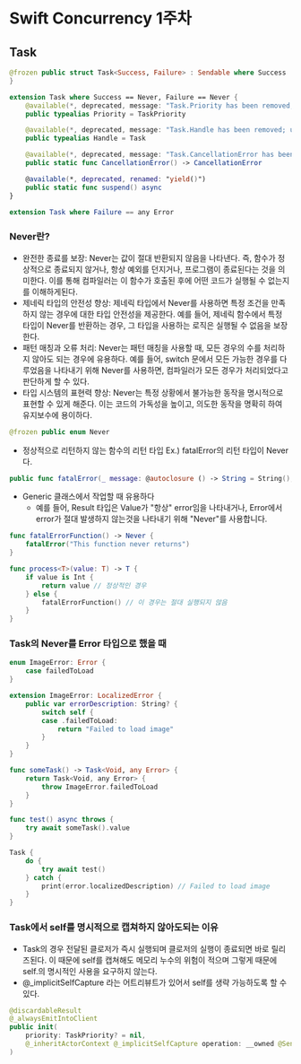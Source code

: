 # Swift Concurrency 1주차

## Task

```Swift
@frozen public struct Task<Success, Failure> : Sendable where Success : Sendable, Failure : Error {
}

extension Task where Success == Never, Failure == Never {
    @available(*, deprecated, message: "Task.Priority has been removed; use TaskPriority")
    public typealias Priority = TaskPriority

    @available(*, deprecated, message: "Task.Handle has been removed; use Task")
    public typealias Handle = Task

    @available(*, deprecated, message: "Task.CancellationError has been removed; use CancellationError")
    public static func CancellationError() -> CancellationError

    @available(*, deprecated, renamed: "yield()")
    public static func suspend() async
}

extension Task where Failure == any Error
``` 

### Never란?
- 완전한 종료를 보장: Never는 값이 절대 반환되지 않음을 나타낸다. 즉, 함수가 정상적으로 종료되지 않거나, 항상 예외를 던지거나, 프로그램이 종료된다는 것을 의미한다. 이를 통해 컴파일러는 이 함수가 호출된 후에 어떤 코드가 실행될 수 없는지를 이해하게된다.
- 제네릭 타입의 안전성 향상: 제네릭 타입에서 Never를 사용하면 특정 조건을 만족하지 않는 경우에 대한 타입 안전성을 제공한다. 예를 들어, 제네릭 함수에서 특정 타입이 Never를 반환하는 경우, 그 타입을 사용하는 로직은 실행될 수 없음을 보장한다.
- 패턴 매칭과 오류 처리: Never는 패턴 매칭을 사용할 때, 모든 경우의 수를 처리하지 않아도 되는 경우에 유용하다. 예를 들어, switch 문에서 모든 가능한 경우를 다루었음을 나타내기 위해 Never를 사용하면, 컴파일러가 모든 경우가 처리되었다고 판단하게 할 수 있다.
- 타입 시스템의 표현력 향상: Never는 특정 상황에서 불가능한 동작을 명시적으로 표현할 수 있게 해준다. 이는 코드의 가독성을 높이고, 의도한 동작을 명확히 하여 유지보수에 용이하다.

``` Swift
@frozen public enum Never
``` 

- 정상적으로 리턴하지 않는 함수의 리턴 타입 Ex.) fatalError의 리턴 타입이 Never다.

``` Swift
public func fatalError(_ message: @autoclosure () -> String = String(), file: StaticString = #file, line: UInt = #line) -> Never
``` 

- Generic 클래스에서 작업할 때 유용하다
    - 예를 들어, Result 타입은 Value가 "항상" error임을 나타내거나, Error에서 error가 절대 발생하지 않는것을 나타내기 위해 "Never"를 사용합니다.
    
``` Swift
func fatalErrorFunction() -> Never {
    fatalError("This function never returns")
}

func process<T>(value: T) -> T {
    if value is Int {
        return value // 정상적인 경우
    } else {
        fatalErrorFunction() // 이 경우는 절대 실행되지 않음
    }
}
``` 

### Task의 Never를 Error 타입으로 했을 때

```Swift
enum ImageError: Error {
    case failedToLoad
}

extension ImageError: LocalizedError {
    public var errorDescription: String? {
        switch self {
        case .failedToLoad:
            return "Failed to load image"
        }
    }
}

func someTask() -> Task<Void, any Error> {
    return Task<Void, any Error> {
        throw ImageError.failedToLoad
    }
}

func test() async throws {
    try await someTask().value
}

Task {
    do {
        try await test()
    } catch {
        print(error.localizedDescription) // Failed to load image
    }
}
```

### Task에서 self를 명시적으로 캡쳐하지 않아도되는 이유
- Task의 경우 전달된 클로저가 즉시 실행되며 클로저의 실행이 종료되면 바로 릴리즈된다. 이 때문에 self를 캡쳐해도 메모리 누수의 위험이 적으며 그렇게 때문에 self.의 명시적인 사용을 요구하지 않는다.
- @_implicitSelfCapture 라는 어트리뷰트가 있어서 self를 생략 가능하도록 할 수 있다.

```Swift
@discardableResult
@_alwaysEmitIntoClient
public init(
    priority: TaskPriority? = nil,
    @_inheritActorContext @_implicitSelfCapture operation: __owned @Sendable @escaping () async -> Success
)
```
